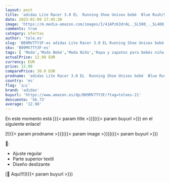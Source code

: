 ```yaml
---
layout: post
title: 'adidas Lite Racer 3.0 EL  Running Shoe Unisex bebé  Blue Rush/Sky Rush/Solar Green  21 EU'
date: 2023-01-09 17:45:30
image: 'https://m.media-amazon.com/images/I/41APz63drAL._SL500_._SL400_.jpg'
comments: true
category: ofertas
author: 'tole.es'
slug: 'B09MV7TY3F-es adidas Lite Racer 3.0 EL Running Shoe Unisex bebé Blue...'
sku: 'B09MV7TY3F-es'
tags: [ 'Moda','Moda Bebé','Moda Niño','Ropa y zapatos para bebés niña','Ropa y zapatos para bebés niño','Zapatillas para niñas','Zapatillas para niños','Zapatos para niñas','Zapatos para niños','adidas','bebé','🇪🇸', ]
actualPrice: 12.98 EUR
currency: EUR
price: 12.98
comparePrice: 30.0 EUR
prodname: 'adidas Lite Racer 3.0 EL  Running Shoe Unisex bebé  Blue Rush/Sky Rush/Solar Green  21 EU'
country: 'es'
flag: '🇪🇸'
brand: 'adidas'
buyurl: 'https://www.amazon.es/dp/B09MV7TY3F/?tag=tolees-21'
descuento: '56.73'
average: '12.98'
---
```


En este momento está [{{< param title >}}]({{< param buyurl >}}) en el siguiente enlace!

[![{{< param prodname >}}]({{< param image >}})]({{< param buyurl >}})

🔎:

- Ajuste regular
- Parte superior textil
- Diseño deslizante

[🛒 Aquí!!!]({{< param buyurl >}})
